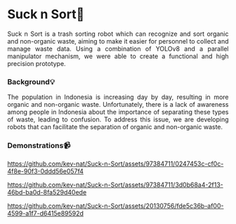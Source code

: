 # Suck n Sort🚯
<p align="justify"> Suck n Sort is a trash sorting robot which can recognize and sort organic and non-organic waste, aiming to make it easier for personnel to collect and manage waste data. Using a combination of YOLOv8 and a parallel manipulator mechanism, we were able to create a functional and high precision prototype. </p>

### Background💡
<p align="justify"> The population in Indonesia is increasing day by day, resulting in more organic and non-organic waste. Unfortunately, there is a lack of awareness among people in Indonesia about the importance of separating these types of waste, leading to confusion. To address this issue, we are developing robots that can
facilitate the separation of organic and non-organic waste. </p>

### Demonstrations📹
https://github.com/kev-nat/Suck-n-Sort/assets/97384711/0247453c-cf0c-4f8e-90f3-0ddd56e057f4

https://github.com/kev-nat/Suck-n-Sort/assets/97384711/3d0b68a4-2f13-46bd-ba0d-8fa529d40ede

https://github.com/kev-nat/Suck-n-Sort/assets/20130756/fde5c36b-af00-4599-a1f7-d6415e89592d
